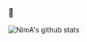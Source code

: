 ### 👋

![NimA's github stats](https://github-readme-stats.vercel.app/api?username=NimaBastani&show_icons=true&theme=dark)
